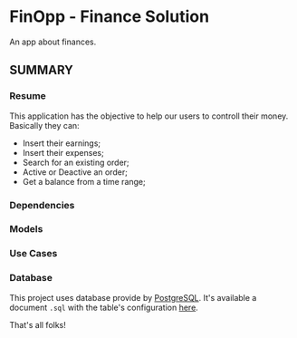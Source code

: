 # FinOpp - Finance Solution
An app about finances.

## SUMMARY

### Resume
This application has the objective to help our users to controll their money. Basically they can:

* Insert their earnings;
* Insert their expenses;
* Search for an existing order;
* Active or Deactive an order;
* Get a balance from a time range;

### Dependencies

### Models

### Use Cases

### Database
This project uses database provide by [PostgreSQL](https://www.postgresql.org/). It's available a document `.sql` with the table's configuration [here](/fin_opp.sql).

That's all folks!
